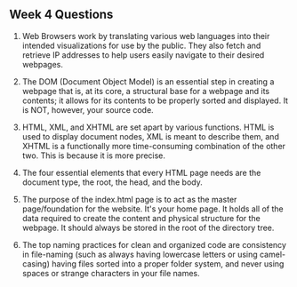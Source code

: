## Week 4 Questions

1. Web Browsers work by translating various web languages into their intended visualizations for use by the public. They also fetch and retrieve IP addresses to help users easily navigate to their desired webpages.

2. The DOM (Document Object Model) is an essential step in creating a webpage that is, at its core, a structural base for a webpage and its contents; it allows for its contents to be properly sorted and displayed. It is NOT, however, your source code.

3. HTML, XML, and XHTML are set apart by various functions. HTML is used to display document nodes, XML is meant to describe them, and XHTML is a functionally more time-consuming combination of the other two. This is because it is more precise.

4. The four essential elements that every HTML page needs are the document type, the root, the head, and the body.

5. The purpose of the index.html page is to act as the master page/foundation for the website. It's your home page. It holds all of the data required to create the content and physical structure for the webpage. It should always be stored in the root of the directory tree.

6. The top naming practices for clean and organized code are consistency in file-naming (such as always having lowercase letters or using camel-casing) having files sorted into a proper folder system, and never using spaces or strange characters in your file names.